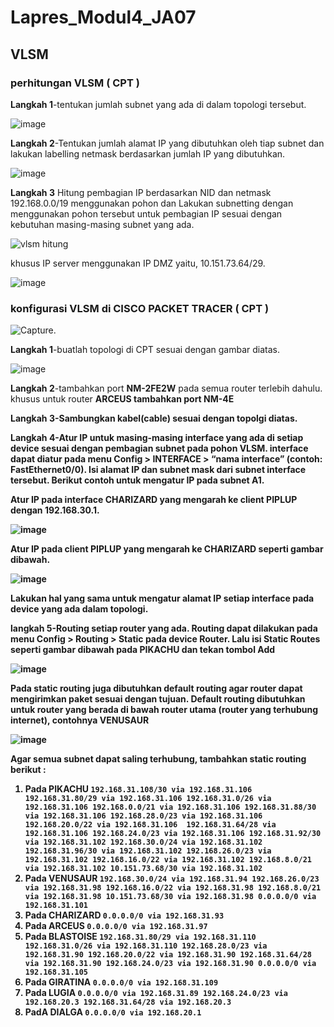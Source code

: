 # Lapres_Modul4_JA07

## VLSM
### perhitungan VLSM ( CPT )

<b>Langkah 1</b>-tentukan jumlah subnet yang ada di dalam topologi tersebut.

![image](https://user-images.githubusercontent.com/45744801/68526375-a4a5aa00-030d-11ea-9ec0-5f85f3a679cb.png)

<b>Langkah 2</b>-Tentukan jumlah alamat IP yang dibutuhkan oleh tiap subnet dan lakukan labelling netmask berdasarkan jumlah IP yang dibutuhkan.

![image](https://user-images.githubusercontent.com/45744801/68526465-c05d8000-030e-11ea-82f1-649d9c78e479.png)

<b>Langkah 3</b> Hitung pembagian IP berdasarkan NID dan netmask 192.168.0.0/19 menggunakan pohon dan Lakukan subnetting dengan menggunakan pohon tersebut untuk pembagian IP sesuai dengan kebutuhan masing-masing subnet yang ada.

![vlsm hitung](https://user-images.githubusercontent.com/45744801/68526951-09fc9980-0314-11ea-851e-441b2b310202.jpg)

khusus IP server menggunakan IP DMZ yaitu, 10.151.73.64/29.

![image](https://user-images.githubusercontent.com/45744801/68527040-22b97f00-0315-11ea-9b23-0eef388c177e.png)

### konfigurasi VLSM di CISCO PACKET TRACER ( CPT )

![Capture](https://user-images.githubusercontent.com/45744801/68525775-a9675f80-0307-11ea-9612-4e9b074c954f.PNG).

<b>Langkah 1</b>-buatlah topologi di CPT sesuai dengan gambar diatas.

![image](https://user-images.githubusercontent.com/45744801/68525741-673e1e00-0307-11ea-87bc-579fd64bced2.png)

<b>Langkah 2</b>-tambahkan port <b>NM-2FE2W</b> pada semua router terlebih dahulu. khusus untuk router <b>ARCEUS<b> tambahkan port <b>NM-4E </b> 
  
<b>Langkah 3</b>-Sambungkan kabel(cable) sesuai dengan topolgi diatas. 

<b>Langkah 4</b>-Atur IP untuk masing-masing interface yang ada di setiap device sesuai dengan pembagian subnet pada pohon VLSM. interface dapat diatur pada menu Config > INTERFACE > “nama interface” (contoh: FastEthernet0/0). Isi alamat IP dan subnet mask dari subnet interface tersebut. Berikut contoh untuk mengatur IP pada subnet A1.

Atur IP pada interface CHARIZARD yang mengarah ke client PIPLUP dengan 192.168.30.1.

![image](https://user-images.githubusercontent.com/45744801/68526770-d587de00-0311-11ea-9175-6024b76272d5.png)

Atur IP pada client PIPLUP yang mengarah ke CHARIZARD seperti gambar dibawah.

![image](https://user-images.githubusercontent.com/45744801/68526808-38797500-0312-11ea-9021-85bf9e26d949.png)

Lakukan hal yang sama untuk mengatur alamat IP setiap interface pada device yang ada dalam topologi.

<b>langkah 5</b>-Routing setiap router yang ada. Routing dapat dilakukan pada menu Config > Routing > Static pada device Router. Lalu isi Static Routes seperti gambar dibawah pada PIKACHU dan tekan tombol Add

![image](https://user-images.githubusercontent.com/45744801/68526856-bfc6e880-0312-11ea-9842-546349221073.png)

Pada static routing juga dibutuhkan default routing agar router dapat mengirimkan paket sesuai dengan tujuan. Default routing dibutuhkan untuk router yang berada di bawah router utama (router yang terhubung internet), contohnya VENUSAUR

![image](https://user-images.githubusercontent.com/45744801/68526866-fa308580-0312-11ea-81b7-a309ac4d64c6.png)

Agar semua subnet dapat saling terhubung, tambahkan static routing berikut :

1. Pada PIKACHU
``
192.168.31.108/30 via 192.168.31.106
192.168.31.80/29 via 192.168.31.106
192.168.31.0/26 via 192.168.31.106
192.168.0.0/21 via 192.168.31.106
192.168.31.88/30 via 192.168.31.106
192.168.28.0/23 via 192.168.31.106
192.168.20.0/22 via 192.168.31.106 
192.168.31.64/28 via 192.168.31.106
192.168.24.0/23 via 192.168.31.106
192.168.31.92/30 via 192.168.31.102
192.168.30.0/24 via 192.168.31.102
192.168.31.96/30 via 192.168.31.102
192.168.26.0/23 via 192.168.31.102
192.168.16.0/22 via 192.168.31.102
192.168.8.0/21 via 192.168.31.102
10.151.73.68/30 via 192.168.31.102
``
2. Pada VENUSAUR
``
192.168.30.0/24 via 192.168.31.94
192.168.26.0/23 via 192.168.31.98
192.168.16.0/22 via 192.168.31.98
192.168.8.0/21 via 192.168.31.98
10.151.73.68/30 via 192.168.31.98
0.0.0.0/0 via 192.168.31.101
``
3. Pada CHARIZARD
``
0.0.0.0/0 via 192.168.31.93
``
4. Pada ARCEUS
``
0.0.0.0/0 via 192.168.31.97
``
5. Pada BLASTOISE
``
192.168.31.80/29 via 192.168.31.110
192.168.31.0/26 via 192.168.31.110
192.168.28.0/23 via 192.168.31.90
192.168.20.0/22 via 192.168.31.90
192.168.31.64/28 via 192.168.31.90
192.168.24.0/23 via 192.168.31.90
0.0.0.0/0 via 192.168.31.105
``
6. Pada GIRATINA
``
0.0.0.0/0 via 192.168.31.109
``
7. Pada LUGIA
``
0.0.0.0/0 via 192.168.31.89
192.168.24.0/23 via 192.168.20.3
192.168.31.64/28 via 192.168.20.3
``
8. PadA DIALGA
``
0.0.0.0/0 via 192.168.20.1
``
